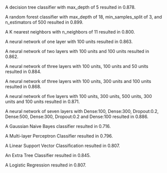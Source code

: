 A decision tree classifier with max_depth of 5 resulted in 0.878.

A random forest classifier with max_depth of 18, min_samples_split of 3, and n_estimators of 500 resulted in 0.899.

A K nearest neighbors with n_neighbors of 11 resulted in 0.800.

A neural network of one layer with 100 units resulted in 0.863.

A neural network of two layers with 100 units and 100 units resulted in 0.862.

A neural network of three layers with 100 units, 100 units and 50 units resulted in 0.884.

A neural network of three layers with 100 units, 300 units and 100 units resulted in 0.868.

A neural network of five layers with 100 units, 300 units, 500 units, 300 units and 100 units resulted in 0.871.

A neural network of seven layers with Dense:100, Dense:300, Dropout:0.2, Dense:500, Dense:300, Dropout:0.2 and Dense:100 resulted in 0.886.

A Gaussian Naive Bayes classifier resulted in 0.716.

A Multi-layer Perceptron Classifier resulted in 0.796.

A Linear Support Vector Classification resulted in 0.807.

An Extra Tree Classifier resulted in 0.845.

A Logistic Regression resulted in 0.807.